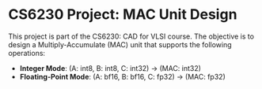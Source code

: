 # CS6230 Project: MAC Unit Design

This project is part of the CS6230: CAD for VLSI course. The objective is to design a Multiply-Accumulate (MAC) unit that supports the following operations:
- **Integer Mode**: (A: int8, B: int8, C: int32) → (MAC: int32)
- **Floating-Point Mode**: (A: bf16, B: bf16, C: fp32) → (MAC: fp32)

